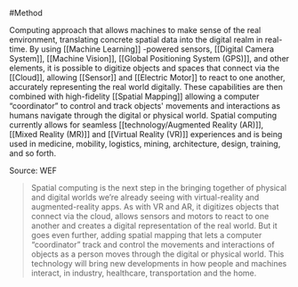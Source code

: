 #Method 

Computing approach that allows machines to make sense of the real environment, translating concrete spatial data into the digital realm in real-time. By using [[Machine Learning]] -powered sensors, [[Digital Camera System]], [[Machine Vision]], [[Global Positioning System (GPS)]], and other elements, it is possible to digitize objects and spaces that connect via the [[Cloud]], allowing [[Sensor]] and [[Electric Motor]] to react to one another, accurately representing the real world digitally. These capabilities are then combined with high-fidelity [[Spatial Mapping]] allowing a computer “coordinator” to control and track objects' movements and interactions as humans navigate through the digital or physical world. Spatial computing currently allows for seamless [[technology/Augmented Reality (AR)]], [[Mixed Reality (MR)]] and [[Virtual Reality (VR)]] experiences and is being used in medicine, mobility, logistics, mining, architecture, design, training, and so forth.

Source: WEF

> Spatial computing is the next step in the bringing together of physical and digital worlds we’re already seeing with virtual-reality and augmented-reality apps. As with VR and AR, it digitizes objects that connect via the cloud, allows sensors and motors to react to one another and creates a digital representation of the real world. But it goes even further, adding spatial mapping that lets a computer “coordinator” track and control the movements and interactions of objects as a person moves through the digital or physical world. This technology will bring new developments in how people and machines interact, in industry, healthcare, transportation and the home.
